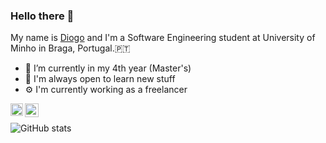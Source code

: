 ### Hello there 👋

My name is [Diogo](https://github.com/ribeiropdiogo) and I'm a Software Engineering student at University of Minho in Braga, Portugal.🇵🇹

- 🔭 I’m currently in my 4th year (Master's)
- 📕 I'm always open to learn new stuff
- ⚙️ I'm currently working as a freelancer

<a href="https://www.linkedin.com/in/ribeiropdiogo/">
    <img src="https://www.flaticon.com/svg/vstatic/svg/174/174857.svg?token=exp=1607610079~hmac=352657dede31189da87d1a9de890be1c" align="left" alt="LinkedIn" width="20px"/>
</a>

<a href="mailto:ribeiropdiogo@gmail.com">
    <img src="https://www.flaticon.com/svg/vstatic/svg/732/732200.svg?token=exp=1607610172~hmac=63546a5c820e43cb779f044e4cb1aaec" align="left" alt="Gmail" width="22px"/>
</a>

<br>

![GitHub stats](https://github-readme-stats.vercel.app/api?username=ribeiropdiogo&count_private=true&show_icons=true&theme=tokyonight)

<!--
**ribeiropdiogo/ribeiropdiogo** is a ✨ _special_ ✨ repository because its `README.md` (this file) appears on your GitHub profile.

Here are some ideas to get you started:

- 🔭 I’m currently working on ...
- 🌱 I’m currently learning ...
- 👯 I’m looking to collaborate on ...
- 🤔 I’m looking for help with ...
- 💬 Ask me about ...
- 📫 How to reach me: ...
- 😄 Pronouns: ...
- ⚡ Fun fact: ...
-->
